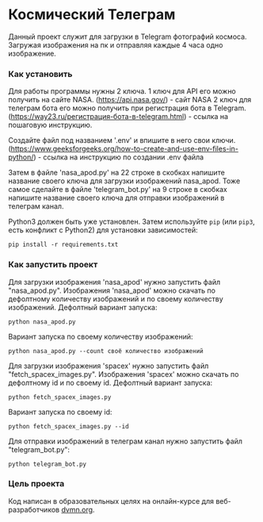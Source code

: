 # Космический Телеграм

Данный проект служит для загрузки в Telegram фотографий космоса. Загружая изображения на пк и отправляя каждые 4 часа одно изображение.

### Как установить

Для работы программы нужны 2 ключа. 1 ключ для API его можно получить на сайте NASA. (https://api.nasa.gov/) - сайт NASA
2 ключ для телеграм бота его можно получить при регистрация бота в Telegram. (https://way23.ru/регистрация-бота-в-telegram.html) - ссылка на пошаговую инструкцию.

Создайте файл под названием '.env' и впишите в него свои ключи. (https://www.geeksforgeeks.org/how-to-create-and-use-env-files-in-python/) - ссылка на инструкцию по создании .env файла

Затем в файле 'nasa_apod.py' на 22 строке в скобках напишите название своего ключа для загрузки изображений nasa_apod.
Тоже самое сделайте в файле 'telegram_bot.py' на 9 строке в скобках напишите название своего ключа для отправки изображений в телеграм канал.

Python3 должен быть уже установлен. 
Затем используйте `pip` (или `pip3`, есть конфликт с Python2) для установки зависимостей:
```
pip install -r requirements.txt
```

### Как запустить проект

Для загрузки изображения 'nasa_apod' нужно запустить файл "nasa_apod.py". Изображения 'nasa_apod' можно скачать по дефолтному количеству изображений и по своему количеству изображений. Дефолтный вариант запуска:
```
python nasa_apod.py
```
Вариант запуска по своему количеству изображений:
```
python nasa_apod.py --count своё количество изображений
```
Для загрузки изображения 'spacex' нужно запустить файл "fetch_spacex_images.py". Изображения 'spacex' можно скачать по дефолтному id и по своему id. Дефолтный вариант запуска:
```
python fetch_spacex_images.py
```
Вариант запуска по своему id:
```
python fetch_spacex_images.py --id
```
Для отправки изображений в телеграм канал нужно запустить файл "telegram_bot.py":
```
python telegram_bot.py
```

### Цель проекта

Код написан в образовательных целях на онлайн-курсе для веб-разработчиков [dvmn.org](https://dvmn.org/).